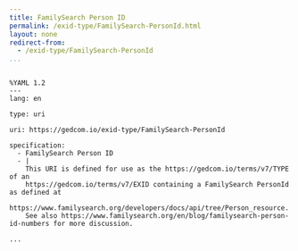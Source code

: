 ```yaml
---
title: FamilySearch Person ID
permalink: /exid-type/FamilySearch-PersonId.html
layout: none
redirect-from:
  - /exid-type/FamilySearch-PersonId
...
```


```

%YAML 1.2
---
lang: en

type: uri

uri: https://gedcom.io/exid-type/FamilySearch-PersonId

specification:
  - FamilySearch Person ID
  - |
    This URI is defined for use as the https://gedcom.io/terms/v7/TYPE of an
    https://gedcom.io/terms/v7/EXID containing a FamilySearch PersonId as defined at
    https://www.familysearch.org/developers/docs/api/tree/Person_resource.
    See also https://www.familysearch.org/en/blog/familysearch-person-id-numbers for more discussion.

...

```
